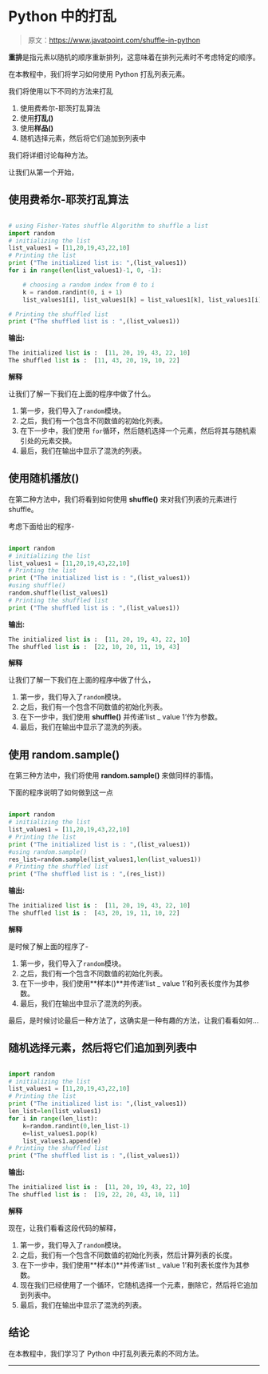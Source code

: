 # Python 中的打乱

> 原文：<https://www.javatpoint.com/shuffle-in-python>

**重排**是指元素以随机的顺序重新排列，这意味着在排列元素时不考虑特定的顺序。

在本教程中，我们将学习如何使用 Python 打乱列表元素。

我们将使用以下不同的方法来打乱

1.  使用费希尔-耶茨打乱算法
2.  使用**打乱()**
3.  使用**样品()**
4.  随机选择元素，然后将它们追加到列表中

我们将详细讨论每种方法。

让我们从第一个开始，

## 使用费希尔-耶茨打乱算法

```py

# using Fisher-Yates shuffle Algorithm to shuffle a list
import random
# initializing the list
list_values1 = [11,20,19,43,22,10]
# Printing the list
print ("The initialized list is: ",(list_values1))
for i in range(len(list_values1)-1, 0, -1):

	# choosing a random index from 0 to i
	k = random.randint(0, i + 1)
	list_values1[i], list_values1[k] = list_values1[k], list_values1[i]

# Printing the shuffled list
print ("The shuffled list is : ",(list_values1))

```

**输出:**

```py
The initialized list is :  [11, 20, 19, 43, 22, 10]
The shuffled list is :  [11, 43, 20, 19, 10, 22]

```

**解释**

让我们了解一下我们在上面的程序中做了什么。

1.  第一步，我们导入了`random`模块。
2.  之后，我们有一个包含不同数值的初始化列表。
3.  在下一步中，我们使用 `for`循环，然后随机选择一个元素，然后将其与随机索引处的元素交换。
4.  最后，我们在输出中显示了混洗的列表。

## 使用随机播放()

在第二种方法中，我们将看到如何使用 **shuffle()** 来对我们列表的元素进行 shuffle。

考虑下面给出的程序-

```py

import random
# initializing the list
list_values1 = [11,20,19,43,22,10]
# Printing the list
print ("The initialized list is : ",(list_values1))
#using shuffle()
random.shuffle(list_values1)
# Printing the shuffled list
print ("The shuffled list is : ",(list_values1))

```

**输出:**

```py
The initialized list is :  [11, 20, 19, 43, 22, 10]
The shuffled list is :  [22, 10, 20, 11, 19, 43]

```

**解释**

让我们了解一下我们在上面的程序中做了什么，

1.  第一步，我们导入了`random`模块。
2.  之后，我们有一个包含不同数值的初始化列表。
3.  在下一步中，我们使用 **shuffle()** 并传递‘list _ value 1’作为参数。
4.  最后，我们在输出中显示了混洗的列表。

## 使用 random.sample()

在第三种方法中，我们将使用 **random.sample()** 来做同样的事情。

下面的程序说明了如何做到这一点

```py

import random
# initializing the list
list_values1 = [11,20,19,43,22,10]
# Printing the list
print ("The initialized list is : ",(list_values1))
#using random.sample()
res_list=random.sample(list_values1,len(list_values1))
# Printing the shuffled list
print ("The shuffled list is : ",(res_list))

```

**输出:**

```py
The initialized list is :  [11, 20, 19, 43, 22, 10]
The shuffled list is :  [43, 20, 19, 11, 10, 22]

```

**解释**

是时候了解上面的程序了-

1.  第一步，我们导入了`random`模块。
2.  之后，我们有一个包含不同数值的初始化列表。
3.  在下一步中，我们使用**样本()**并传递‘list _ value 1’和列表长度作为其参数。
4.  最后，我们在输出中显示了混洗的列表。

最后，是时候讨论最后一种方法了，这确实是一种有趣的方法，让我们看看如何…

## 随机选择元素，然后将它们追加到列表中

```py

import random
# initializing the list
list_values1 = [11,20,19,43,22,10]
# Printing the list
print ("The initialized list is: ",(list_values1))
len_list=len(list_values1)
for i in range(len_list):
    k=random.randint(0,len_list-1)
    e=list_values1.pop(k)
    list_values1.append(e)
# Printing the shuffled list
print ("The shuffled list is : ",(list_values1))

```

**输出:**

```py
The initialized list is :  [11, 20, 19, 43, 22, 10]
The shuffled list is :  [19, 22, 20, 43, 10, 11]

```

**解释**

现在，让我们看看这段代码的解释，

1.  第一步，我们导入了`random`模块。
2.  之后，我们有一个包含不同数值的初始化列表，然后计算列表的长度。
3.  在下一步中，我们使用**样本()**并传递‘list _ value 1’和列表长度作为其参数。
4.  现在我们已经使用了一个循环，它随机选择一个元素，删除它，然后将它追加到列表中。
5.  最后，我们在输出中显示了混洗的列表。

## 结论

在本教程中，我们学习了 Python 中打乱列表元素的不同方法。

* * *